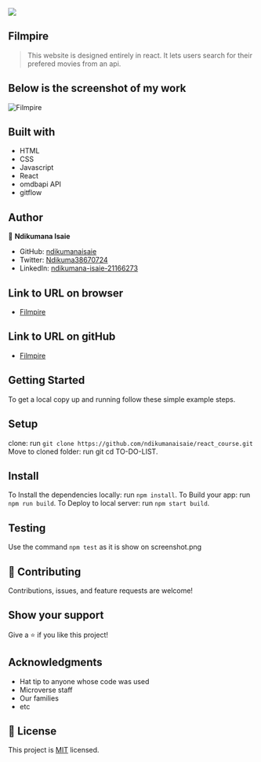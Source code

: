 ![](https://img.shields.io/badge/Microverse-blueviolet)

## Filmpire

> This website is designed entirely in react. It lets users search for their prefered movies from an api.

## Below is the screenshot of my work
![Filmpire](https://ndikumanaisaie.github.io/react_course/blob/filmpire_demo/src/images/shot1.png)

## Built with
- HTML
- CSS
- Javascript
- React
- omdbapi API
- gitflow


## Author

👤 **Ndikumana Isaie**

- GitHub: [ndikumanaisaie](https://github.com/ndikumanaisaie)
- Twitter: [Ndikuma38670724](https://twitter.com/Ndikuma38670724)
- LinkedIn: [ndikumana-isaie-21166273](https://www.linkedin.com/in/ndikumana-isaie-21166273/)

## Link to URL on browser
- [Filmpire](https://ndikumanaisaie.github.io/react_course/dist)

## Link to URL on gitHub
- [Filmpire](https://github.com/ndikumanaisaie/react_course.git)

## Getting Started

To get a local copy up and running follow these simple example steps.

## Setup
clone: run `git clone https://github.com/ndikumanaisaie/react_course.git`
Move to cloned folder: run git cd TO-DO-LIST.

## Install

To Install the dependencies locally: run `npm install`.
To Build your app: run `npm run build`.
To Deploy to local server: run `npm start build`.

## Testing

Use the command `npm test` as it is show on screenshot.png

## 🤝 Contributing

Contributions, issues, and feature requests are welcome!

## Show your support

Give a ⭐️ if you like this project!

## Acknowledgments

- Hat tip to anyone whose code was used
- Microverse staff
- Our families
- etc

## 📝 License

This project is [MIT](./MIT.md) licensed.

